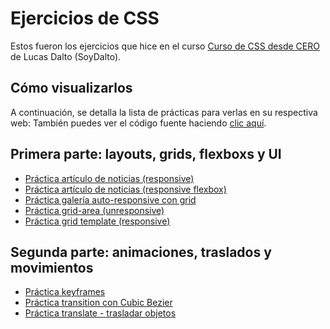 # Ejercicios de CSS
Estos fueron los ejercicios que hice en el curso [Curso de CSS desde CERO](https://www.youtube.com/watch?v=OWKXEJN67FE&ab_channel=SoyDalto "Curso de CSS desde CERO (Completo)") de Lucas Dalto (SoyDalto).

## Cómo visualizarlos
A continuación, se detalla la lista de prácticas para verlas en su respectiva web:
También puedes ver el código fuente haciendo [clic aquí](https://github.com/soypato/css-dalto-practices "clic aquí").
## Primera parte: layouts, grids, flexboxs y UI
- [Práctica artículo de noticias (responsive)](https://soypato.github.io/css-dalto-practices/pr%C3%A1ctica-art%C3%ADculo/index.html "Práctica artículo de noticias")
- [Práctica artículo de noticias (responsive flexbox)](https://soypato.github.io/css-dalto-practices/pr%C3%A1ctica-flexbox/index.html)
- [Práctica galería auto-responsive con grid](https://soypato.github.io/css-dalto-practices/pr%C3%A1ctica-galería/index.html)
- [Práctica grid-area (unresponsive)](https://soypato.github.io/css-dalto-practices/pr%C3%A1ctica-grid-area/index.html)
- [Práctica grid template (responsive)](https://soypato.github.io/css-dalto-practices/pr%C3%A1ctica-grid-responsive/index.html)

## Segunda parte: animaciones, traslados y movimientos
- [Práctica keyframes](https://soypato.github.io/css-dalto-practices/pr%C3%A1ctica-keyframes/index.html)
- [Práctica transition con Cubic Bezier](https://soypato.github.io/css-dalto-practices/pr%C3%A1ctica-transition/index.html)
- [Práctica translate - trasladar objetos](https://soypato.github.io/css-dalto-practices/pr%C3%A1ctica-translate/index.html)
